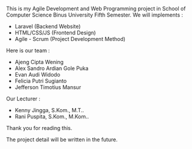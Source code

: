 This is my Agile Development and Web Programming project in School of Computer Science Binus University Fifth Semester. 
We will implements : 
- Laravel (Backend Website)
- HTML/CSS/JS (Frontend Design)
- Agile - Scrum (Project Development Method)

Here is our team : 
- Ajeng Cipta Wening
- Alex Sandro Ardian Gole Puka
- Evan Audi Widodo
- Felicia Putri Sugianto 
- Jefferson Timotius Mansur

Our Lecturer : 
- Kenny Jingga, S.Kom., M.T..
- Rani Puspita, S.Kom., M.Kom..

Thank you for reading this.

The project detail will be written in the future.
